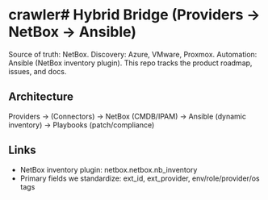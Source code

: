 # crawler# Hybrid Bridge (Providers → NetBox → Ansible)

Source of truth: NetBox. Discovery: Azure, VMware, Proxmox. Automation: Ansible (NetBox inventory plugin).
This repo tracks the product roadmap, issues, and docs.

## Architecture
Providers → (Connectors) → NetBox (CMDB/IPAM) → Ansible (dynamic inventory) → Playbooks (patch/compliance)

## Links
- NetBox inventory plugin: netbox.netbox.nb_inventory
- Primary fields we standardize: ext_id, ext_provider, env/role/provider/os tags
